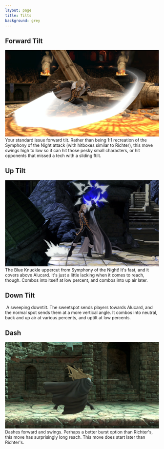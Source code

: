 ```yaml
---
layout: page
title: Tilts
background: grey
---
```


<div class="col-lg-12 text-center">
	<h2 class="section-heading text-uppercase">Forward Tilt</h2>
</div>
<img class="img-fluid d-block mx-auto" src="assets\img\moveset\ftilt.png" alt="">
Your standard issue forward tilt. Rather than being 1:1 recreation of the Symphony of the Night attack (with hitboxes similar to Richter), this move swings high to low so it can hit those pesky small characters, or hit opponents that missed a tech with a sliding ftilt. 

<br/>
<div class="col-lg-12 text-center">
	<h2 class="section-heading text-uppercase">Up Tilt</h2>
</div>
<img class="img-fluid d-block mx-auto" src="assets\img\moveset\uptilt.png" alt="">
The Blue Knuckle uppercut from Symphony of the Night! It's fast, and it covers above Alucard. It's just a little lacking when it comes to reach, though. Combos into itself at low percent, and combos into up air later.

<br/>
<div class="col-lg-12 text-center">
	<h2 class="section-heading text-uppercase">Down Tilt</h2>
</div>
<img class="img-fluid d-block mx-auto" src="assets\img\moveset\downtilt.png" alt="">
A sweeping downtilt. The sweetspot sends players towards Alucard, and the normal spot sends them at a more vertical angle. It combos into neutral, back and up air at various percents, and uptilt at low percents.

<br/>
<div class="col-lg-12 text-center">
	<h2 class="section-heading text-uppercase">Dash</h2>
</div>
<img class="img-fluid d-block mx-auto" src="assets\img\moveset\dash.png" alt="">
Dashes forward and swings. Perhaps a better burst option than Richter's, this move has surprisingly long reach. This move does start later than Richter's.